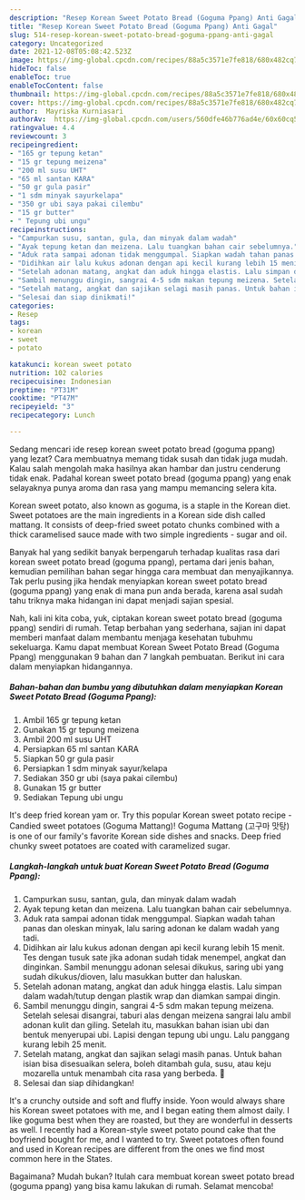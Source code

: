 ```yaml
---
description: "Resep Korean Sweet Potato Bread (Goguma Ppang) Anti Gagal"
title: "Resep Korean Sweet Potato Bread (Goguma Ppang) Anti Gagal"
slug: 514-resep-korean-sweet-potato-bread-goguma-ppang-anti-gagal
category: Uncategorized
date: 2021-12-08T05:08:42.523Z
image: https://img-global.cpcdn.com/recipes/88a5c3571e7fe818/680x482cq70/korean-sweet-potato-bread-goguma-ppang-foto-resep-utama.jpg
hideToc: false
enableToc: true
enableTocContent: false
thumbnail: https://img-global.cpcdn.com/recipes/88a5c3571e7fe818/680x482cq70/korean-sweet-potato-bread-goguma-ppang-foto-resep-utama.jpg
cover: https://img-global.cpcdn.com/recipes/88a5c3571e7fe818/680x482cq70/korean-sweet-potato-bread-goguma-ppang-foto-resep-utama.jpg
author:  Mayriska Kurniasari
authorAv:  https://img-global.cpcdn.com/users/560dfe46b776ad4e/60x60cq50/avatar.jpg
ratingvalue: 4.4
reviewcount: 3
recipeingredient:
- "165 gr tepung ketan"
- "15 gr tepung meizena"
- "200 ml susu UHT"
- "65 ml santan KARA"
- "50 gr gula pasir"
- "1 sdm minyak sayurkelapa"
- "350 gr ubi saya pakai cilembu"
- "15 gr butter"
- " Tepung ubi ungu"
recipeinstructions:
- "Campurkan susu, santan, gula, dan minyak dalam wadah"
- "Ayak tepung ketan dan meizena. Lalu tuangkan bahan cair sebelumnya."
- "Aduk rata sampai adonan tidak menggumpal. Siapkan wadah tahan panas dan oleskan minyak, lalu saring adonan ke dalam wadah yang tadi."
- "Didihkan air lalu kukus adonan dengan api kecil kurang lebih 15 menit. Tes dengan tusuk sate jika adonan sudah tidak menempel, angkat dan dinginkan. Sambil menunggu adonan selesai dikukus, saring ubi yang sudah dikukus/dioven, lalu masukkan butter dan haluskan."
- "Setelah adonan matang, angkat dan aduk hingga elastis. Lalu simpan dalam wadah/tutup dengan plastik wrap dan diamkan sampai dingin."
- "Sambil menunggu dingin, sangrai 4-5 sdm makan tepung meizena. Setelah selesai disangrai, taburi alas dengan meizena sangrai lalu ambil adonan kulit dan giling. Setelah itu, masukkan bahan isian ubi dan bentuk menyerupai ubi. Lapisi dengan tepung ubi ungu. Lalu panggang kurang lebih 25 menit."
- "Setelah matang, angkat dan sajikan selagi masih panas. Untuk bahan isian bisa disesuaikan selera, boleh ditambah gula, susu, atau keju mozarella untuk menambah cita rasa yang berbeda. 🥰"
- "Selesai dan siap dinikmati!"
categories:
- Resep
tags:
- korean
- sweet
- potato

katakunci: korean sweet potato 
nutrition: 102 calories
recipecuisine: Indonesian
preptime: "PT31M"
cooktime: "PT47M"
recipeyield: "3"
recipecategory: Lunch

---
```



Sedang mencari ide resep korean sweet potato bread (goguma ppang) yang lezat? Cara membuatnya memang tidak susah dan tidak juga mudah. Kalau salah mengolah maka hasilnya akan hambar dan justru cenderung tidak enak. Padahal korean sweet potato bread (goguma ppang) yang enak selayaknya punya aroma dan rasa yang mampu memancing selera kita.


Korean sweet potato, also known as goguma, is a staple in the Korean diet. Sweet potatoes are the main ingredients in a Korean side dish called mattang. It consists of deep-fried sweet potato chunks combined with a thick caramelised sauce made with two simple ingredients - sugar and oil.

Banyak hal yang sedikit banyak berpengaruh terhadap kualitas rasa dari korean sweet potato bread (goguma ppang), pertama dari jenis bahan, kemudian pemilihan bahan segar hingga cara membuat dan menyajikannya. Tak perlu pusing jika hendak menyiapkan korean sweet potato bread (goguma ppang) yang enak di mana pun anda berada, karena asal sudah tahu triknya maka hidangan ini dapat menjadi sajian spesial.


Nah, kali ini kita coba, yuk, ciptakan korean sweet potato bread (goguma ppang) sendiri di rumah. Tetap berbahan yang sederhana, sajian ini dapat memberi manfaat dalam membantu menjaga kesehatan tubuhmu sekeluarga. Kamu dapat membuat Korean Sweet Potato Bread (Goguma Ppang) menggunakan 9 bahan dan 7 langkah pembuatan. Berikut ini cara dalam menyiapkan hidangannya.

<!--inarticleads1-->

##### Bahan-bahan dan bumbu yang dibutuhkan dalam menyiapkan Korean Sweet Potato Bread (Goguma Ppang):

1. Ambil 165 gr tepung ketan
1. Gunakan 15 gr tepung meizena
1. Ambil 200 ml susu UHT
1. Persiapkan 65 ml santan KARA
1. Siapkan 50 gr gula pasir
1. Persiapkan 1 sdm minyak sayur/kelapa
1. Sediakan 350 gr ubi (saya pakai cilembu)
1. Gunakan 15 gr butter
1. Sediakan  Tepung ubi ungu


It&#39;s deep fried korean yam or. Try this popular Korean sweet potato recipe - Candied sweet potatoes (Goguma Mattang)! Goguma Mattang (고구마 맛탕) is one of our family&#39;s favorite Korean side dishes and snacks. Deep fried chunky sweet potatoes are coated with caramelized sugar. 

<!--inarticleads2-->

##### Langkah-langkah untuk buat Korean Sweet Potato Bread (Goguma Ppang):

1. Campurkan susu, santan, gula, dan minyak dalam wadah
1. Ayak tepung ketan dan meizena. Lalu tuangkan bahan cair sebelumnya.
1. Aduk rata sampai adonan tidak menggumpal. Siapkan wadah tahan panas dan oleskan minyak, lalu saring adonan ke dalam wadah yang tadi.
1. Didihkan air lalu kukus adonan dengan api kecil kurang lebih 15 menit. Tes dengan tusuk sate jika adonan sudah tidak menempel, angkat dan dinginkan. Sambil menunggu adonan selesai dikukus, saring ubi yang sudah dikukus/dioven, lalu masukkan butter dan haluskan.
1. Setelah adonan matang, angkat dan aduk hingga elastis. Lalu simpan dalam wadah/tutup dengan plastik wrap dan diamkan sampai dingin.
1. Sambil menunggu dingin, sangrai 4-5 sdm makan tepung meizena. Setelah selesai disangrai, taburi alas dengan meizena sangrai lalu ambil adonan kulit dan giling. Setelah itu, masukkan bahan isian ubi dan bentuk menyerupai ubi. Lapisi dengan tepung ubi ungu. Lalu panggang kurang lebih 25 menit.
1. Setelah matang, angkat dan sajikan selagi masih panas. Untuk bahan isian bisa disesuaikan selera, boleh ditambah gula, susu, atau keju mozarella untuk menambah cita rasa yang berbeda. 🥰
1. Selesai dan siap dihidangkan!

It&#39;s a crunchy outside and soft and fluffy inside. Yoon would always share his Korean sweet potatoes with me, and I began eating them almost daily. I like goguma best when they are roasted, but they are wonderful in desserts as well. I recently had a Korean-style sweet potato pound cake that the boyfriend bought for me, and I wanted to try. Sweet potatoes often found and used in Korean recipes are different from the ones we find most common here in the States. 

Bagaimana? Mudah bukan? Itulah cara membuat korean sweet potato bread (goguma ppang) yang bisa kamu lakukan di rumah. Selamat mencoba!
